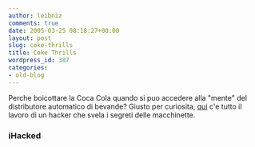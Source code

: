 ```yaml
---
author: leibniz
comments: true
date: 2005-03-25 08:18:27+00:00
layout: post
slug: coke-thrills
title: Coke Thrills
wordpress_id: 387
categories:
- old-blog
---
```


Perche boicottare la Coca Cola quando si puo accedere alla "mente"
del distributore automatico di bevande? Giusto per curiosita, [qui](http://www.i-hacked.com/content/view/12/48/) c'e tutto il lavoro di un hacker che svela i segreti delle macchinette.




### iHacked 
